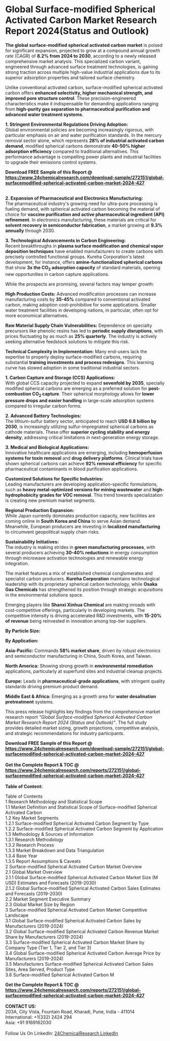 <h1>Global Surface-modified Spherical Activated Carbon Market Research Report 2024(Status and Outlook)</h1><p><strong>The global surface-modified spherical activated carbon market</strong> is poised for significant expansion, projected to grow at a compound annual growth rate (CAGR) of <strong>8.2% from 2024 to 2030</strong>, according to a newly released comprehensive market analysis. This specialized carbon variant, engineered through advanced surface treatment technologies, is gaining strong traction across multiple high-value industrial applications due to its superior adsorption properties and tailored surface chemistry.</p><p>Unlike conventional activated carbon, surface-modified spherical activated carbon offers <strong>enhanced selectivity, higher mechanical strength, and improved pore structure control</strong>. These precision-engineered characteristics make it indispensable for demanding applications ranging from <strong>high-purity gas separation to pharmaceutical purification and advanced water treatment systems</strong>.</p><p><strong>1. Stringent Environmental Regulations Driving Adoption:</strong><br>
Global environmental policies are becoming increasingly rigorous, with particular emphasis on air and water purification standards. In the mercury removal sector alone, which represents <strong>28% of industrial activated carbon demand</strong>, modified spherical carbons demonstrate <strong>40-50% higher adsorption efficiency</strong> compared to traditional alternatives. This performance advantage is compelling power plants and industrial facilities to upgrade their emissions control systems.</p><div><b>Download FREE Sample of this Report @ 
            <a href="https://www.24chemicalresearch.com/download-sample/272151/global-surfacemodified-spherical-activated-carbon-market-2024-427">
            https://www.24chemicalresearch.com/download-sample/272151/global-surfacemodified-spherical-activated-carbon-market-2024-427</a></b></div><br><p><strong>2. Expansion of Pharmaceutical and Electronics Manufacturing:</strong><br>
The pharmaceutical industry's growing need for ultra-pure processing is fueling demand, with spherical activated carbon becoming the material of choice for <strong>vaccine purification and active pharmaceutical ingredient (API) refinement</strong>. In electronics manufacturing, these materials are critical for <strong>solvent recovery in semiconductor fabrication</strong>, a market growing at <strong>9.3% annually</strong> through 2030.</p><p><strong>3. Technological Advancements in Carbon Engineering:</strong><br>
Recent breakthroughs in <strong>plasma surface modification and chemical vapor deposition techniques</strong> have enabled manufacturers to create carbons with precisely controlled functional groups. Kureha Corporation's latest development, for instance, offers <strong>amine-functionalized spherical carbons</strong> that show <strong>3x the CO<sub>2</sub> adsorption capacity</strong> of standard materials, opening new opportunities in carbon capture applications.</p><p>While the prospects are promising, several factors may temper growth:</p><p><strong>High Production Costs:</strong> Advanced modification processes can increase manufacturing costs by <strong>35-45%</strong> compared to conventional activated carbon, making adoption cost-prohibitive for some applications. Smaller water treatment facilities in developing nations, in particular, often opt for more economical alternatives.</p><p><strong>Raw Material Supply Chain Vulnerabilities:</strong> Dependence on specialty precursors like phenolic resins has led to <strong>periodic supply disruptions</strong>, with prices fluctuating by as much as <strong>25% quarterly</strong>. The industry is actively seeking alternative feedstock solutions to mitigate this risk.</p><p><strong>Technical Complexity in Implementation:</strong> Many end-users lack the expertise to properly deploy surface-modified carbons, requiring substantial <strong>training investments and process redesigns</strong>. This learning curve has slowed adoption in some traditional industrial sectors.</p><p><strong>1. Carbon Capture and Storage (CCS) Applications:</strong><br>
With global CCS capacity projected to expand <strong>sevenfold by 2035</strong>, specially modified spherical carbons are emerging as a preferred solution for <strong>post-combustion CO<sub>2</sub> capture</strong>. Their spherical morphology allows for <strong>lower pressure drops and easier handling</strong> in large-scale adsorption systems compared to irregular carbon forms.</p><p><strong>2. Advanced Battery Technologies:</strong><br>
The lithium-sulfur battery sector, anticipated to reach <strong>USD 6.8 billion by 2030</strong>, is increasingly utilizing sulfur-impregnated spherical carbons as cathode materials. These offer <strong>superior cycling stability and energy density</strong>, addressing critical limitations in next-generation energy storage.</p><p><strong>3. Medical and Biological Applications:</strong><br>
Innovative healthcare applications are emerging, including <strong>hemoperfusion systems for toxin removal</strong> and <strong>drug delivery platforms</strong>. Clinical trials have shown spherical carbons can achieve <strong>92% removal efficiency</strong> for specific pharmaceutical contaminants in blood purification applications.</p><p><strong>Customized Solutions for Specific Industries:</strong><br>
	Leading manufacturers are developing application-specific formulations, such as <strong>heavy metal-optimized versions for mining wastewater</strong> and <strong>high-hydrophobicity grades for VOC removal</strong>. This trend towards specialization is creating new premium market segments.</p><p><strong>Regional Production Expansion:</strong><br>
	While Japan currently dominates production capacity, new facilities are coming online in <strong>South Korea and China</strong> to serve Asian demand. Meanwhile, European producers are investing in <strong>localized manufacturing</strong> to circumvent geopolitical supply chain risks.</p><p><strong>Sustainability Initiatives:</strong><br>
	The industry is making strides in <strong>green manufacturing processes</strong>, with several producers achieving <strong>30-40% reductions</strong> in energy consumption through microwave activation technologies and renewable energy integration.</p><p>The market features a mix of established chemical conglomerates and specialist carbon producers. <strong>Kureha Corporation</strong> maintains technological leadership with its proprietary spherical carbon technology, while <strong>Osaka Gas Chemicals</strong> has strengthened its position through strategic acquisitions in the environmental solutions space.</p><p>Emerging players like <strong>Shanxi Xinhua Chemical</strong> are making inroads with cost-competitive offerings, particularly in developing markets. The competitive intensity is driving accelerated R&amp;D investments, with <strong>15-20% of revenue</strong> being reinvested in innovation among top-tier suppliers.</p><p><strong>By Particle Size:</strong></p><p><strong>By Application:</strong></p><p><strong>Asia-Pacific:</strong> Commands <strong>58% market share</strong>, driven by robust electronics and semiconductor manufacturing in China, South Korea, and Taiwan.</p><p><strong>North America:</strong> Showing strong growth in <strong>environmental remediation</strong> applications, particularly at superfund sites and industrial cleanup projects.</p><p><strong>Europe:</strong> Leads in <strong>pharmaceutical-grade applications</strong>, with stringent quality standards driving premium product demand.</p><p><strong>Middle East &amp; Africa:</strong> Emerging as a growth area for <strong>water desalination pretreatment</strong> systems.</p><p>This press release highlights key findings from the comprehensive market research report <em>"Global Surface-modified Spherical Activated Carbon Market Research Report 2024 (Status and Outlook)"</em>. The full study provides detailed market sizing, growth projections, competitive analysis, and strategic recommendations for industry participants.</p><div><b>Download FREE Sample of this Report @ 
            <a href="https://www.24chemicalresearch.com/download-sample/272151/global-surfacemodified-spherical-activated-carbon-market-2024-427">
            https://www.24chemicalresearch.com/download-sample/272151/global-surfacemodified-spherical-activated-carbon-market-2024-427</a></b></div><br><div><b>Get the Complete Report & TOC @ 
            <a href="https://www.24chemicalresearch.com/reports/272151/global-surfacemodified-spherical-activated-carbon-market-2024-427">
            https://www.24chemicalresearch.com/reports/272151/global-surfacemodified-spherical-activated-carbon-market-2024-427</a></b></div><br>
            <b>Table of Content:</b><p>Table of Contents<br />
1 Research Methodology and Statistical Scope<br />
1.1 Market Definition and Statistical Scope of Surface-modified Spherical Activated Carbon<br />
1.2 Key Market Segments<br />
1.2.1 Surface-modified Spherical Activated Carbon Segment by Type<br />
1.2.2 Surface-modified Spherical Activated Carbon Segment by Application<br />
1.3 Methodology & Sources of Information<br />
1.3.1 Research Methodology<br />
1.3.2 Research Process<br />
1.3.3 Market Breakdown and Data Triangulation<br />
1.3.4 Base Year<br />
1.3.5 Report Assumptions & Caveats<br />
2 Surface-modified Spherical Activated Carbon Market Overview<br />
2.1 Global Market Overview<br />
2.1.1 Global Surface-modified Spherical Activated Carbon Market Size (M USD) Estimates and Forecasts (2019-2030)<br />
2.1.2 Global Surface-modified Spherical Activated Carbon Sales Estimates and Forecasts (2019-2030)<br />
2.2 Market Segment Executive Summary<br />
2.3 Global Market Size by Region<br />
3 Surface-modified Spherical Activated Carbon Market Competitive Landscape<br />
3.1 Global Surface-modified Spherical Activated Carbon Sales by Manufacturers (2019-2024)<br />
3.2 Global Surface-modified Spherical Activated Carbon Revenue Market Share by Manufacturers (2019-2024)<br />
3.3 Surface-modified Spherical Activated Carbon Market Share by Company Type (Tier 1, Tier 2, and Tier 3)<br />
3.4 Global Surface-modified Spherical Activated Carbon Average Price by Manufacturers (2019-2024)<br />
3.5 Manufacturers Surface-modified Spherical Activated Carbon Sales Sites, Area Served, Product Type<br />
3.6 Surface-modified Spherical Activated Carbon M</p><div><b>Get the Complete Report & TOC @ 
            <a href="https://www.24chemicalresearch.com/reports/272151/global-surfacemodified-spherical-activated-carbon-market-2024-427">
            https://www.24chemicalresearch.com/reports/272151/global-surfacemodified-spherical-activated-carbon-market-2024-427</a></b></div><br><b>CONTACT US:</b><br>
            203A, City Vista, Fountain Road, Kharadi, Pune, India - 411014<br>
            International: +1(332) 2424 294<br>
            Asia: +91 9169162030 <br><br>
            Follow Us On LinkedIn: <a href="https://www.linkedin.com/company/24chemicalresearch/">24ChemicalResearch LinkedIn</a>